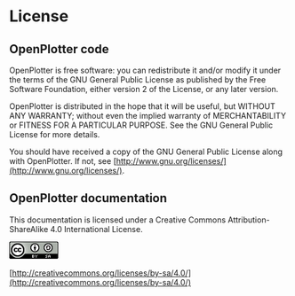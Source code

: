 # License

## OpenPlotter code

OpenPlotter is free software: you can redistribute it and/or modify it under the terms of the GNU General Public License as published by the Free Software Foundation, either version 2 of the License, or any later version.

OpenPlotter is distributed in the hope that it will be useful, but WITHOUT ANY WARRANTY; without even the implied warranty of MERCHANTABILITY or FITNESS FOR A PARTICULAR PURPOSE. See the GNU General Public License for more details.

You should have received a copy of the GNU General Public License along with OpenPlotter. If not, see [http://www.gnu.org/licenses/](http://www.gnu.org/licenses/).

## OpenPlotter documentation

This documentation is licensed under a Creative Commons Attribution-ShareAlike 4.0 International License.

![](.gitbook/assets/88x31.png)

[http://creativecommons.org/licenses/by-sa/4.0/](http://creativecommons.org/licenses/by-sa/4.0/)

